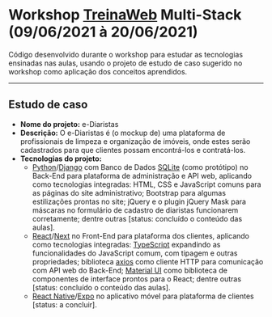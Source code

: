 # Workshop [TreinaWeb](https://www.treinaweb.com.br/) Multi-Stack (09/06/2021 à 20/06/2021)
Código desenvolvido durante o workshop para estudar as tecnologias ensinadas nas aulas, usando o projeto de estudo de caso sugerido no workshop como aplicação dos conceitos aprendidos.

___

## Estudo de caso
* **Nome do projeto:** e-Diaristas
* **Descrição:** O e-Diaristas é (o mockup de) uma plataforma de profissionais de limpeza e organização de imóveis, onde estes serão cadastrados para que clientes possam encontrá-los e contratá-los.
* **Tecnologias do projeto:**
    * [Python](https://www.python.org/)/[Django](https://www.djangoproject.com/) com Banco de Dados [SQLite](https://www.sqlite.org/index.html) (como protótipo) no Back-End para plataforma de administração e API web, aplicando como tecnologias integradas: HTML, CSS e JavaScript comuns para as páginas do site administrativo; Bootstrap para algumas estilizações prontas no site; jQuery e o plugin jQuery Mask para máscaras no formulário de cadastro de diaristas funcionarem corretamente; dentre outras [status: concluído o conteúdo das aulas].
    * [React](https://reactjs.org/)/[Next](https://nextjs.org/) no Front-End para plataforma dos clientes, aplicando como tecnologias integradas: [TypeScript](https://www.typescriptlang.org/) expandindo as funcionalidades do JavaScript comum, com tipagem e outras propriedades; biblioteca [axios](https://axios-http.com/) como cliente HTTP para comunicação com API web do Back-End; [Material UI](https://material-ui.com/) como biblioteca de componentes de interface prontos para o React; dentre outras [status: concluído o conteúdo das aulas].
    * [React Native](https://reactnative.dev/)/[Expo](https://expo.dev/) no aplicativo móvel para plataforma de clientes [status: a concluir].
